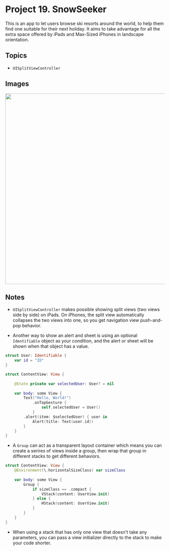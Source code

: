 
# Project 19. SnowSeeker

This is an app to let users browse ski resorts around the world, to help them find one suitable for their next holiday. It aims to take advantage for all the extra space offered by iPads and Max-Sized iPhones in landscape orientation.

## Topics

- `UISplitViewController`

## Images

<p align="center"><img src="img/run-example.gif" height="600px"></p>

## Notes

- `UISplitViewController` makes possible showing split views (two views side by side) on iPads. On iPhones, the split view automatically collapses the two views into one, so you get navigation view push-and-pop behavior.

- Another way to show an alert and sheet is using an optional `Identifiable` object as your condition, and the alert or sheet will be shown when that object has a value. 

```swift
struct User: Identifiable {
    var id = "ID"
}

struct ContentView: View {
    
    @State private var selectedUser: User? = nil
    
    var body: some View {
        Text("Hello, World!")
            .onTapGesture {
                self.selectedUser = User()
            }
        .alert(item: $selectedUser) { user in
            Alert(title: Text(user.id))
        }
    }
}
```

- A `Group` can act as a transparent layout container which means you can create a serires of views inside a group, then wrap that group in different stacks to get different behaviors.

```swift 
struct ContentView: View {
    @Environment(\.horizontalSizeClass) var sizeClass
    
    var body: some View {
        Group {
            if sizeClass == .compact {
                VStack(content: UserView.init)
            } else {
                HStack(content: UserView.init)
            }
        }
    }
}
```

- When using a stack that has only one view that doesn't take any parameters, you can pass a view initializer directly to the stack to make your code shorter.